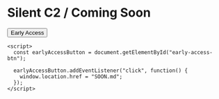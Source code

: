 <html lang="en">
  <head>
    <meta charset="UTF-8" />
    <meta name="viewport" content="width=device-width, initial-scale=1.0" />
    <link rel="stylesheet" href="style.css" />
    <title>Coming Soon</title>
  </head>
  <body>
    <div class="container">
      <h1 class="title">Silent C2 / Coming Soon</h1>
      <button id="early-access-btn" class="btn">Early Access</button>
    </div>

    <script>
      const earlyAccessButton = document.getElementById("early-access-btn");

      earlyAccessButton.addEventListener("click", function() {
        window.location.href = "SOON.md";
      });
    </script>
  </body>
</html>
